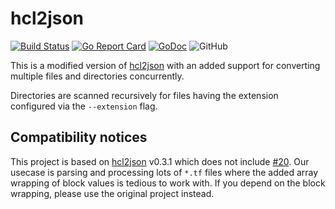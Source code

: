 # hcl2json

[![Build Status](https://github.com/Bonial-International-GmbH/hcl2json/workflows/build/badge.svg)](https://github.com/Bonial-International-GmbH/hcl2json/actions?query=workflow%3Abuild)
[![Go Report Card](https://goreportcard.com/badge/github.com/Bonial-International-GmbH/hcl2json)](https://goreportcard.com/report/github.com/Bonial-International-GmbH/hcl2json)
[![GoDoc](https://godoc.org/github.com/Bonial-International-GmbH/hcl2json?status.svg)](https://godoc.org/github.com/Bonial-International-GmbH/hcl2json)
![GitHub](https://img.shields.io/github/license/Bonial-International-GmbH/hcl2json?color=orange)

This is a modified version of [hcl2json](https://github.com/tmccombs/hcl2json)
with an added support for converting multiple files and directories
concurrently.

Directories are scanned recursively for files having the extension configured
via the `--extension` flag.

## Compatibility notices

This project is based on [hcl2json](https://github.com/tmccombs/hcl2json)
v0.3.1 which does not include
[#20](https://github.com/tmccombs/hcl2json/pull/20). Our usecase is parsing and
processing lots of `*.tf` files where the added array wrapping of block values
is tedious to work with. If you depend on the block wrapping, please use the
original project instead.
